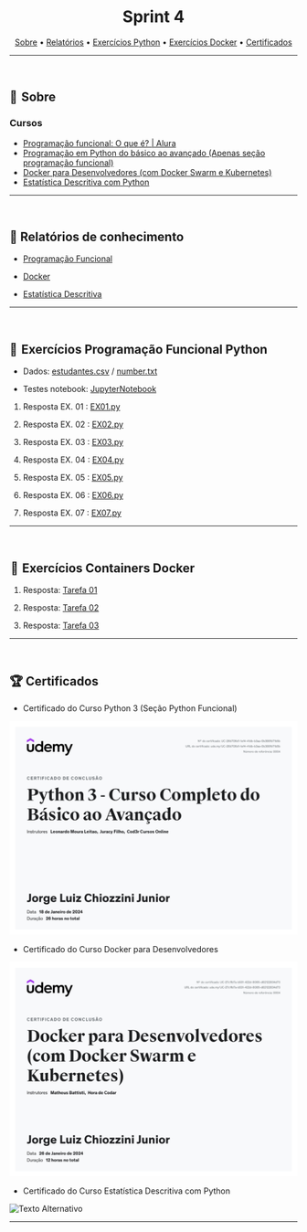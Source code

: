 <h1 align="center"> Sprint 4</h1>

<p align="center">
 <a href="#sobre">Sobre</a> •
 <a href="#Relatórios">Relatórios</a> •
 <a href="#exercicios-p">Exercícios Python</a> •
 <a href="#exercicios-d">Exercícios Docker</a> •
 <a href="#Certificados">Certificados</a>
</p>

---
<br> 

<a id="sobre"></a>
## 📎  Sobre

### Cursos
- [Programação funcional: O que é? | Alura](https://www.alura.com.br/artigos/programacao-funcional-o-que-e)
- [Programação em Python do básico ao avançado (Apenas seção programação funcional)](https://www.udemy.com/course/curso-de-programacao-em-python-do-basico-ao-avancado/) 
- [Docker para Desenvolvedores (com Docker Swarm e Kubernetes)](https://www.udemy.com/course/docker-para-desenvolvedores-com-docker-swarm-e-kubernetes/?utm_source=adwords-intl&utm_medium=udemyads&utm_campaign=Docker_new_v.PROF_la.PT_cc.BR_ti.5470&utm_content=deal4584&utm_term=_._ag_125593859508_._kw__._ad_494752817465_._de_c_._dm__._pl__._ti_dsa-1208106377687_._li_9047798_._pd__._&gclid=CjwKCAjwoIqhBhAGEiwArXT7K0ddLdm9pC0336i3Oqlv8wpm_CF8xwEvSrNfRGAF-Uy5hzsWsUmMtxoCEpsQAvD_BwE)
- [Estatística Descritiva com Python](https://www.udemy.com/course/estatistica-descritiva-com-python/?utm_source=adwords-intl&utm_medium=udemyads&utm_campaign=LongTail_new_la.PT_cc.BR&utm_content=deal4584&utm_term=_._ag_118044111482_._kw__._ad_491671393381_._de_c_._dm__._pl__._ti_dsa-1131315795588_._li_9047798_._pd__._&gclid=CjwKCAjwoIqhBhAGEiwArXT7KzaCVK0QE72bKC_JltqiCVMAqUVcjZml1yngt6eEpeOQ2-6eSg12HBoCIeoQAvD_BwE)

---
<br>

<a id="Relatórios"></a>
## 📝  Relatórios de conhecimento

* [Programação Funcional](evidencias/python.md)

* [Docker](evidencias/docker.md)

* [Estatística Descritiva](evidencias/estatistica.md)

---
<br>

<a id="exercicios-p"></a>
## 🐍  Exercícios Programação Funcional Python

* Dados: [estudantes.csv](evidencias/estudantes.csv)  /  [number.txt](evidencias/number.txt)

* Testes notebook: [JupyterNotebook](evidencias/testes.ipynb)

1. Resposta EX. 01 : [EX01.py](exercicios/ex01.py)

2. Resposta EX. 02 : [EX02.py](exercicios/ex02.py)

3. Resposta EX. 03 : [EX03.py](exercicios/ex03.py)

4. Resposta EX. 04 : [EX04.py](exercicios/ex04.py)

5. Resposta EX. 05 : [EX05.py](exercicios/ex05.py)

6. Resposta EX. 06 : [EX06.py](exercicios/ex06.py)

7. Resposta EX. 07 : [EX07.py](exercicios/ex07.py)

---
<br>

<a id="exercicios-d"></a>
##  🐋  Exercícios Containers Docker 

1. Resposta: [Tarefa 01](exercicios/ex01.md)

2. Resposta: [Tarefa 02](exercicios/ex02.md)

3. Resposta: [Tarefa 03](exercicios/ex03.md)

---
<br>

<a id="Certificados"></a>
## 🏆 Certificados


- Certificado do Curso Python 3 (Seção Python Funcional)
<img src="certificados/Python3.jpg" alt="Texto Alternativo" width="600">

- Certificado do Curso Docker para Desenvolvedores 
<img src="certificados/Docker.jpg" alt="Texto Alternativo" width="600">

- Certificado do Curso Estatística Descritiva com Python
<img src="certificados/Estatística.jpg" alt="Texto Alternativo" width="600">

---